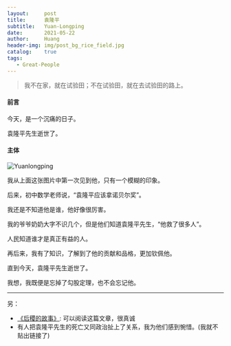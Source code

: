```yaml
---
layout:     post
title:      袁隆平
subtitle:   Yuan-Longping
date:       2021-05-22
author:     Huang
header-img: img/post_bg_rice_field.jpg
catalog:    true
tags:
   - Great-People
---
```


> 我不在家，就在试验田；不在试验田，就在去试验田的路上。

#### 前言

今天，是一个沉痛的日子。

袁隆平先生逝世了。

#### 主体

![Yuanlongping](https://k.sinaimg.cn/n/sinakd20210522s/625/w1000h425/20210522/a0b5-kqhwhrm0828094.jpg/w700h350z1l10t10501.jpg)

我从上面这张图片中第一次见到他，只有一个模糊的印象。

后来，初中数学老师说，“袁隆平应该拿诺贝尔奖”。

我还是不知道他是谁，他好像很厉害。

我的爷爷奶奶大字不识几个，但是他们知道袁隆平先生，“他救了很多人”。

人民知道谁才是真正有益的人。

再后来，我有了知识，了解到了他的贡献和品格，更加钦佩他。

直到今天，袁隆平先生逝世了。

我想，我既便是忘掉了勾股定理，也不会忘记他。

---

另：

* [《后稷的故事》](http://mp.weixin.qq.com/s?__biz=MjM5MjAzODU2MA==&mid=2652785235&idx=1&sn=f6a91e5035c59066bb2a713450be7a7a&chksm=bd46819c8a31088a4d146d019e11e74d81f4bf72b5a5a75ac2879da0fb6a9195aef8008811c4&mpshare=1&scene=23&srcid=0522CMhA0MUMliGkr0pJ1hcd&sharer_sharetime=1621682068174&sharer_shareid=7a4222f7683c3302dada6e2a1f9cd699#rd): 可以阅读这篇文章，很真诚
* 有人把袁隆平先生的死亡又同政治扯上了关系，我为他们感到惋惜。(我就不贴出链接了)

